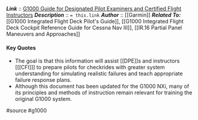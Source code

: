 ***Link***      :: [G1000 Guide for Designated Pilot Examiners and Certified Flight Instructors](https://www.faa.gov/sites/faa.gov/files/Garmin-DPE-and-CFI-Avionics-Guide-G1000NXi.pdf)
***Description***      :: `= this.link`
***Author*** :: [[Garmin]]
***Related To:*** [[G1000 Integrated Flight Deck Pilot's Guide]], [[G1000 Integrated Flight Deck Cockpit Reference Guide for Cessna Nav III]], [[IR.16 Partial Panel Maneuvers and Approaches]]

#### Key Quotes
* The goal is that this information will assist [[DPE]]s and instructors \[[[CFI]]\] to prepare pilots for checkrides with greater system understanding for simulating realistic failures and teach appropriate failure response plans.
* Although this document has been updated for the G1000 NXi, many of its principles and methods of instruction remain relevant for training the original G1000 system.

#source #g1000 